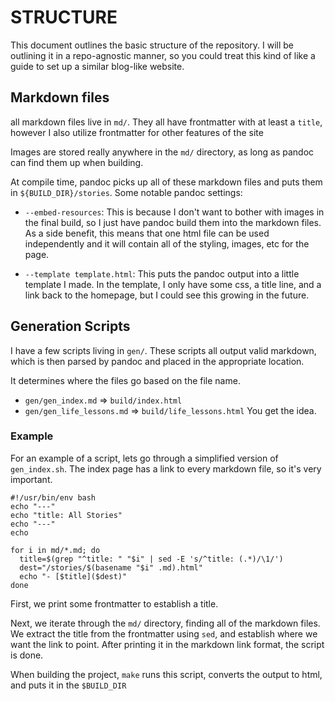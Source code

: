 # STRUCTURE
This document outlines the basic structure of the repository.
I will be outlining it in a repo-agnostic manner, so you could treat this kind of like a guide to set up a similar blog-like website.

## Markdown files
all markdown files live in `md/`.
They all have frontmatter with at least a `title`, however I also utilize frontmatter for other features of the site

Images are stored really anywhere in the `md/` directory, as long as pandoc can find them up when building.

At compile time, pandoc picks up all of these markdown files and puts them in `${BUILD_DIR}/stories`.
Some notable pandoc settings:
- `--embed-resources`: This is because I don't want to bother with images in the final build, so I just have pandoc build them into the markdown files.
  As a side benefit, this means that one html file can be used independently and it will contain all of the styling, images, etc for the page.

- `--template template.html`: This puts the pandoc output into a little template I made.
  In the template, I only have some css, a title line, and a link back to the homepage, but I could see this growing in the future.

## Generation Scripts
I have a few scripts living in `gen/`.
These scripts all output valid markdown, which is then parsed by pandoc and placed in the appropriate location.

It determines where the files go based on the file name.
- `gen/gen_index.md` => `build/index.html`
- `gen/gen_life_lessons.md` => `build/life_lessons.html`
You get the idea.

### Example
For an example of a script, lets go through a simplified version of `gen_index.sh`.
The index page has a link to every markdown file, so it's very important.

```
#!/usr/bin/env bash
echo "---"
echo "title: All Stories"
echo "---"
echo

for i in md/*.md; do
  title=$(grep "^title: " "$i" | sed -E 's/^title: (.*)/\1/')
  dest="/stories/$(basename "$i" .md).html"
  echo "- [$title]($dest)"
done
```

First, we print some frontmatter to establish a title.

Next, we iterate through the `md/` directory, finding all of the markdown files.
We extract the title from the frontmatter using `sed`, and establish where we want the link to point.
After printing it in the markdown link format, the script is done.

When building the project, `make` runs this script, converts the output to html, and puts it in the `$BUILD_DIR`
